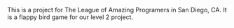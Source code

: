 This is a project for The League of Amazing Programers in San Diego, CA. 
It is a flappy bird game for our level 2 project.